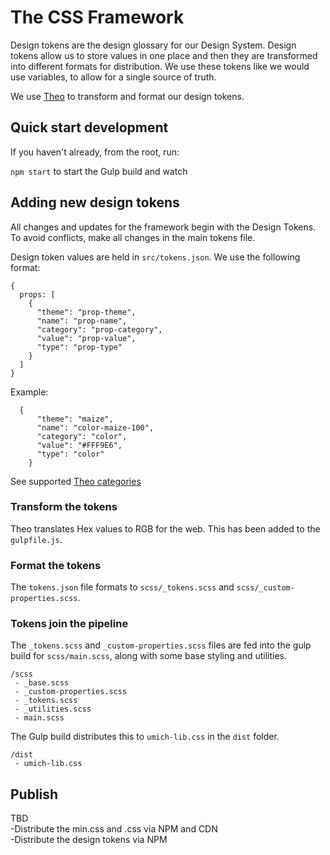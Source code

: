 # The CSS Framework

Design tokens are the design glossary for our Design System. Design tokens allow us to store values in one place and then they are transformed into different formats for distribution. We use these tokens like we would use variables, to allow for a single source of truth.

We use [Theo](https://github.com/salesforce-ux/theo) to transform and format our design tokens.

## Quick start development

If you haven't already, from the root, run:

`npm start` to start the Gulp build and watch

## Adding new design tokens

All changes and updates for the framework begin with the Design Tokens. To avoid conflicts, make all changes in the main tokens file.

Design token values are held in `src/tokens.json`. We use the following format:

```
{
  props: [
    {
      "theme": "prop-theme",
      "name": "prop-name",
      "category": "prop-category",
      "value": "prop-value",
      "type": "prop-type"
    }
  ]
}

```

Example:

```
  {
      "theme": "maize",
      "name": "color-maize-100",
      "category": "color",
      "value": "#FFF9E6",
      "type": "color"
    }
```

See supported [Theo categories](https://github.com/salesforce-ux/theo#supported-categories)

### Transform the tokens

Theo translates Hex values to RGB for the web. This has been added to the `gulpfile.js`. 

### Format the tokens

The `tokens.json` file formats to `scss/_tokens.scss` and `scss/_custom-properties.scss`.

### Tokens join the pipeline
The `_tokens.scss` and `_custom-properties.scss` files are fed into the gulp build for `scss/main.scss`, along with some base styling and utilities.

```
/scss  
 - _base.scss
 - _custom-properties.scss
 - _tokens.scss
 - _utilities.scss
 - main.scss
 ```

The Gulp build distributes this to `umich-lib.css` in the `dist` folder.

```
/dist  
 - umich-lib.css
```

## Publish

TBD  
-Distribute the min.css and .css via NPM and CDN  
-Distribute the design tokens via NPM  